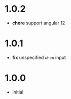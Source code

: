 # 1.0.2

- **chore** support angular 12

# 1.0.1

- **fix** unspecified `when` input

# 1.0.0

- Initial

